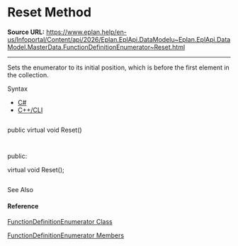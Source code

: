 # Reset Method

**Source URL:** https://www.eplan.help/en-us/Infoportal/Content/api/2026/Eplan.EplApi.DataModelu~Eplan.EplApi.DataModel.MasterData.FunctionDefinitionEnumerator~Reset.html

---

Sets the enumerator to its initial position, which is before the first element in the collection.

Syntax

- [C#](#i-syntax-CS)
- [C++/CLI](#i-syntax-CPP2005)

```
```
public virtual void Reset()
```
```

```
```
public:
virtual void Reset();
```
```



See Also

#### Reference

[FunctionDefinitionEnumerator Class](Eplan.EplApi.DataModelu~Eplan.EplApi.DataModel.MasterData.FunctionDefinitionEnumerator.html)
  
[FunctionDefinitionEnumerator Members](Eplan.EplApi.DataModelu~Eplan.EplApi.DataModel.MasterData.FunctionDefinitionEnumerator_members.html)